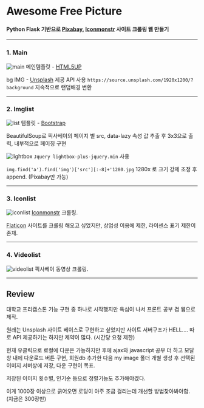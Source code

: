 # Awesome Free Picture

#### Python Flask 기반으로 [Pixabay](https://pixabay.com/ko/), [Iconmonstr](https://iconmonstr.com) 사이트 크롤링 웹 만들기
---
### 1. Main
![main](https://user-images.githubusercontent.com/52586888/64865343-07fbbe80-d674-11e9-9fed-e75e41039f8c.PNG)
메인템플릿 - [HTML5UP](https://html5up.net/eventually)

bg IMG - [Unsplash](https://unsplash.com/developers) 제공 API 사용 ``` https://source.unsplash.com/1920x1200/?background ``` 지속적으로 랜덤배경 변환

---
### 2. Imglist
![list](https://user-images.githubusercontent.com/52586888/64865344-092ceb80-d674-11e9-8338-4d5964401ec8.PNG)
템플릿 - [Bootstrap](https://bootswatch.com/sandstone/)

BeautifulSoup로 픽사베이의 페이지 별 src, data-lazy 속성 값 추출 후 3x3으로 출력, 내부적으로 페이징 구현

![lightbox](https://user-images.githubusercontent.com/52586888/64865348-0a5e1880-d674-11e9-8748-e3d63b5936f9.PNG)
``` Jquery lightbox-plus-jquery.min ``` 사용

``` img.find('a').find('img')['src'][:-8]+'1280.jpg ``` 1280x 로 크기 강제 조정 후 append. (Pixabay만 가능)

---
### 3. Iconlist
![iconlist](https://user-images.githubusercontent.com/52586888/64865352-0b8f4580-d674-11e9-8abb-d33649948d70.PNG)
[Iconmonstr](https://iconmonstr.com) 크롤링.

[Flaticon](https://www.flaticon.com) 사이트를 크롤링 해오고 싶었지만, 상업성 이용에 제한, 라이센스 표기 제한이 존재.

---
### 4. Videolist
![videolist](https://user-images.githubusercontent.com/52586888/64865354-0cc07280-d674-11e9-9fe9-9d27bcf3ee42.PNG)
픽사베이 동영상 크롤링.

---
## Review
대학교 프리캡스톤 기능 구현 중 하나로 시작했지만 욕심이 나서 프론트 공부 겸 웹으로 제작.

원래는 Unsplash 사이트 베이스로 구현하고 싶었지만 사이트 서버구조가 HELL.... 따로 API 제공하기는 하지만 제약이 많다. (시간당 요청 제한)

현재 우클릭으로 로컬에 다운은 가능하지만 후에 ajax와 javascript 공부 더 하고 모달창 내에 다운로드 버튼 구현, 회원db 추가한 다음 my image 폴더 개별 생성 후 선택된 이미지 서버상에 저장, 다운 구현이 목표.

저장된 이미지 횟수별, 인기순 등으로 정렬기능도 추가해야겠다.

이게 1000장 이상으로 긁어오면 로딩이 아주 조금 걸리는데 개선할 방법찾아봐야함. (지금은 300장만)
